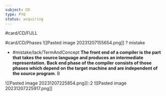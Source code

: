 ```yaml
---
subject: CD
type: PYQ
status: acquiring
---
```

#card/CD/FULL

#card/CD/Phases
![[Pasted image 20231207155654.png]]
?
mistake
- #mistake/lack/TermAndConcept
**The front end of a compiler is the part that takes the source language and produces an intermediate representation.**
**Back end phase of the compiler consists of those phases which depend on the target machine and are independent of the source program**.
B <!--SR:!2024-01-30,26,210-->

![[Pasted image 20231207225854.png]]::2 ![[Pasted image 20231207225917.png]] <!--SR:!2024-02-16,36,210-->

